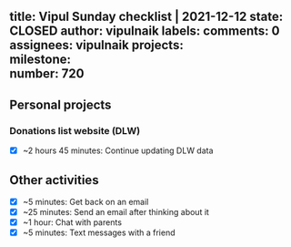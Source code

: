 title:	Vipul Sunday checklist | 2021-12-12
state:	CLOSED
author:	vipulnaik
labels:	
comments:	0
assignees:	vipulnaik
projects:	
milestone:	
number:	720
--
## Personal projects

### Donations list website (DLW)

- [x] ~2 hours 45 minutes: Continue updating DLW data

## Other activities

- [x] ~5 minutes: Get back on an email
- [x] ~25 minutes: Send an email after thinking about it
- [x] ~1 hour: Chat with parents  
- [x] ~5 minutes: Text messages with a friend 

